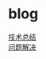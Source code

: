 # blog

[技术总结](https://github.com/suosui/blog/wiki)    
[问题解决](https://github.com/suosui/blog/issues)
